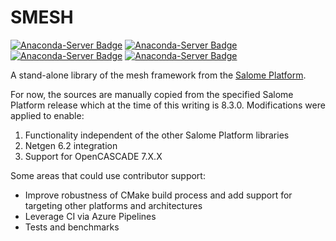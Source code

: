 # SMESH
[![Anaconda-Server Badge](https://anaconda.org/conda-forge/smesh/badges/installer/conda.svg)](https://anaconda.org/conda-forge/smesh)
[![Anaconda-Server Badge](https://anaconda.org/conda-forge/smesh/badges/platforms.svg)](https://anaconda.org/conda-forge/smesh)
[![Anaconda-Server Badge](https://anaconda.org/conda-forge/smesh/badges/downloads.svg)](https://anaconda.org/conda-forge/smesh)
[![Anaconda-Server Badge](https://anaconda.org/conda-forge/smesh/badges/latest_release_date.svg)](https://anaconda.org/conda-forge/smesh)

A stand-alone library of the mesh framework from the [Salome Platform](https://www.salome-platform.org/).

For now, the sources are manually copied from the specified Salome Platform
release which at the time of this writing is 8.3.0. Modifications were applied
to enable:

1. Functionality independent of the other Salome Platform libraries
2. Netgen 6.2 integration
3. Support for OpenCASCADE 7.X.X

Some areas that could use contributor support:

* Improve robustness of CMake build process and add support for targeting other
  platforms and architectures
* Leverage CI via Azure Pipelines
* Tests and benchmarks

